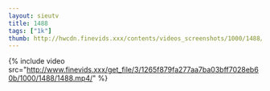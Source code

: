 ```yaml
--- 
layout: sieutv
title: 1488
tags: ["1k"]
thumb: http://hwcdn.finevids.xxx/contents/videos_screenshots/1000/1488/preview.mp4.jpg
---
```

{% include video src="http://www.finevids.xxx/get_file/3/1265f879fa277aa7ba03bff7028eb60b/1000/1488/1488.mp4/" %} 
